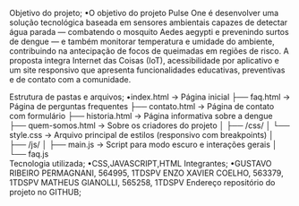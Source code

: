 Objetivo do projeto;
•O objetivo do projeto Pulse One é desenvolver uma solução tecnológica baseada em sensores ambientais capazes de detectar água parada — combatendo o mosquito Aedes aegypti e prevenindo surtos de dengue — e também monitorar temperatura e umidade do ambiente, contribuindo na antecipação de focos de queimadas em regiões de risco. A proposta integra Internet das Coisas (IoT), acessibilidade por aplicativo e um site responsivo que apresenta funcionalidades educativas, preventivas e de contato com a comunidade.

Estrutura de pastas e arquivos;
•index.html                → Página inicial
├── faq.html                  → Página de perguntas frequentes
├── contato.html              → Página de contato com formulário
├── historia.html             → Página informativa sobre a dengue
├── quem-somos.html           → Sobre os criadores do projeto
│
├── /css/
│   └── style.css             → Arquivo principal de estilos (responsivo com breakpoints)
│
├── /js/
│   ├── main.js               → Script para modo escuro e interações gerais
│   └── faq.js  
Tecnologia utilizada;
•CSS,JAVASCRIPT,HTML
Integrantes;
•GUSTAVO RIBEIRO PERMAGNANI, 564995, 1TDSPV
ENZO XAVIER COELHO, 563379, 1TDSPV
MATHEUS GIANOLLI, 565258, 1TDSPV
Endereço repositório do projeto no GITHUB;

